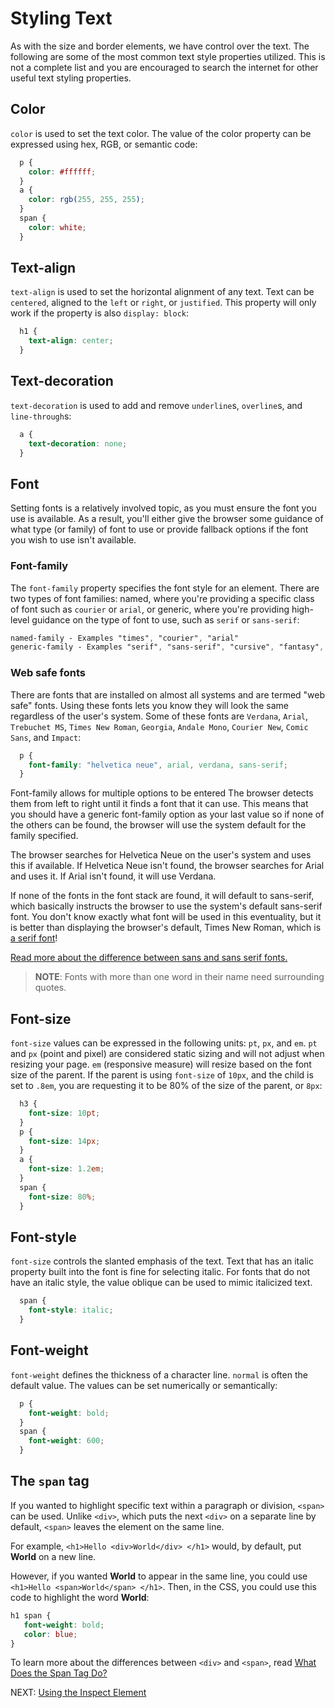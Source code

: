 # Styling Text

As with the size and border elements, we have control over the text. The following are some of the most common text style properties utilized. This is not a complete list and you are encouraged to search the internet for other useful text styling properties.

## Color

`color` is used to set the text color. The value of the color property can be expressed using hex, RGB, or semantic code:

``` css
  p {
    color: #ffffff;
  }
  a {
    color: rgb(255, 255, 255);
  }
  span {
    color: white;
  }
```

## Text-align

`text-align` is used to set the horizontal alignment of any text. Text can be `centered`, aligned to the `left` or `right`, or `justified`. This property will only work if the property is also `display: block`:

``` css
  h1 {
    text-align: center;
  }
```

## Text-decoration

`text-decoration` is used to add and remove `underline`s, `overline`s, and `line-through`s:

``` css
  a {
    text-decoration: none;
  }
```

## Font
Setting fonts is a relatively involved topic, as you must ensure the font you use is available. As a result, you'll either give the browser some guidance of what type (or family) of font to use or provide fallback options if the font you wish to use isn't available.

### Font-family

The `font-family` property specifies the font style for an element. There are two types of font families: named, where you're providing a specific class of font such as `courier` or `arial`, or generic, where you're providing high-level guidance on the type of font to use, such as `serif` or `sans-serif`:

``` css
named-family - Examples "times", "courier", "arial"
generic-family - Examples "serif", "sans-serif", "cursive", "fantasy", "monospace"
```

### Web safe fonts

There are fonts that are installed on almost all systems and are termed "web safe" fonts. Using these fonts lets you know they will look the same regardless of the user's system. Some of these fonts are `Verdana`, `Arial`, `Trebuchet MS`, `Times New Roman`, `Georgia`, `Andale Mono`, `Courier New`, `Comic Sans`, and `Impact`:

``` css
  p {
    font-family: "helvetica neue", arial, verdana, sans-serif;
  }
```

Font-family allows for multiple options to be entered The browser detects them from left to right until it finds a font that it can use. This means that you should have a generic font-family option as your last value so if none of the others can be found, the browser will use the system default for the family specified.

The browser searches for Helvetica Neue on the user's system and uses this if available. If Helvetica Neue isn't found, the browser searches for Arial and uses it. If Arial isn't found, it will use Verdana.

If none of the fonts in the font stack are found, it will default to sans-serif, which basically instructs the browser to use the system's default sans-serif font. You don't know exactly what font will be used in this eventuality, but it is better than displaying the browser's default, Times New Roman, which is [a serif font](https://www.fonts.com/content/learning/fontology/level-1/type-anatomy/serif-vs-sans-for-text-in-print)!

[Read more about the difference between sans and sans serif fonts.](https://www.fonts.com/content/learning/fontology/level-1/type-anatomy/serif-vs-sans-for-text-in-print)

> **NOTE**: Fonts with more than one word in their name need surrounding quotes.

## Font-size

`font-size` values can be expressed in the following units: `pt`, `px`, and `em`. `pt` and `px` (point and pixel) are considered static sizing and will not adjust when resizing your page. `em` (responsive measure) will resize based on the font size of the parent. If the parent is using `font-size` of `10px`, and the child is set to `.8em`, you are requesting it to be 80% of the size of the parent, or `8px`:

``` css
  h3 {
    font-size: 10pt;
  }
  p {
    font-size: 14px;
  }
  a {
    font-size: 1.2em;
  }
  span {
    font-size: 80%;
  }
```

## Font-style

`font-size` controls the slanted emphasis of the text. Text that has an italic property built into the font is fine for selecting italic. For fonts that do not have an italic style, the value oblique can be used to mimic italicized text.

``` css
  span {
    font-style: italic;
  }
```

## Font-weight

`font-weight` defines the thickness of a character line. `normal` is often the default value. The values can be set numerically or semantically:

``` css
  p {
    font-weight: bold;
  }
  span {
    font-weight: 600;
  }
```

## The `span` tag

If you wanted to highlight specific text within a paragraph or division, `<span>` can be used.  Unlike `<div>`, which puts the next `<div>` on a separate line by default, `<span>` leaves the element on the same line.  

For example, `<h1>Hello <div>World</div> </h1>` would, by default, put **World** on a new line.  

However, if you wanted **World** to appear in the same line, you could use `<h1>Hello <span>World</span> </h1>`. Then, in the CSS, you could use this code to highlight the word **World**:

``` css
h1 span {
   font-weight: bold;
   color: blue;
}
```

To learn more about the differences between ```<div>``` and ```<span>```, read [What Does the Span Tag Do?](https://www.codecademy.com/en/forum_questions/502ad0ea558dfe0002026d69)

NEXT: [Using the Inspect Element](./inspect_element.md)
